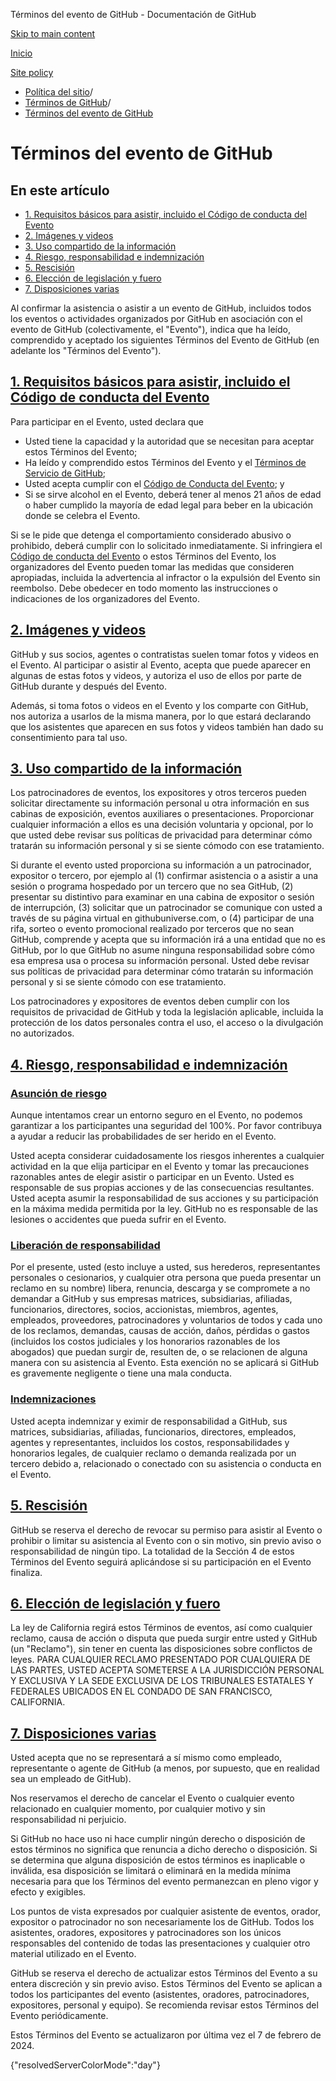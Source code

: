 Términos del evento de GitHub - Documentación de GitHub

[Skip to main content](#main-content)

[Inicio](/es)

[Site policy](/es/site-policy)

* [Política del sitio](/es/site-policy)/
* [Términos de GitHub](/es/site-policy/github-terms)/
* [Términos del evento de GitHub](/es/site-policy/github-terms/github-event-terms)

Términos del evento de GitHub
==========

En este artículo
----------

* [1. Requisitos básicos para asistir, incluido el Código de conducta del Evento](#1-basic-requirements-to-attend---including-the-event-code-of-conduct)
* [2. Imágenes y videos](#2-pictures-and-videos)
* [3. Uso compartido de la información](#3-information-sharing)
* [4. Riesgo, responsabilidad e indemnización](#4-risk-liability-and-indemnity)
* [5. Rescisión](#5-termination)
* [6. Elección de legislación y fuero](#6-choice-of-law-and-venue)
* [7. Disposiciones varias](#7-miscellaneous-terms)

Al confirmar la asistencia o asistir a un evento de GitHub, incluidos todos los eventos o actividades organizados por GitHub en asociación con el evento de GitHub (colectivamente, el "Evento"), indica que ha leído, comprendido y aceptado los siguientes Términos del Evento de GitHub (en adelante los "Términos del Evento").

[1. Requisitos básicos para asistir, incluido el Código de conducta del Evento](#1-basic-requirements-to-attend---including-the-event-code-of-conduct)
----------

Para participar en el Evento, usted declara que

* Usted tiene la capacidad y la autoridad que se necesitan para aceptar estos Términos del Evento;
* Ha leído y comprendido estos Términos del Evento y el [Términos de Servicio de GitHub](/es/site-policy/github-terms/github-terms-of-service);
* Usted acepta cumplir con el [Código de Conducta del Evento](/es/site-policy/github-terms/github-event-code-of-conduct); y
* Si se sirve alcohol en el Evento, deberá tener al menos 21 años de edad o haber cumplido la mayoría de edad legal para beber en la ubicación donde se celebra el Evento.

Si se le pide que detenga el comportamiento considerado abusivo o prohibido, deberá cumplir con lo solicitado inmediatamente. Si infringiera el [Código de conducta del Evento](/es/site-policy/github-terms/github-event-code-of-conduct) o estos Términos del Evento, los organizadores del Evento pueden tomar las medidas que consideren apropiadas, incluida la advertencia al infractor o la expulsión del Evento sin reembolso. Debe obedecer en todo momento las instrucciones o indicaciones de los organizadores del Evento.

[2. Imágenes y videos](#2-pictures-and-videos)
----------

GitHub y sus socios, agentes o contratistas suelen tomar fotos y videos en el Evento. Al participar o asistir al Evento, acepta que puede aparecer en algunas de estas fotos y videos, y autoriza el uso de ellos por parte de GitHub durante y después del Evento.

Además, si toma fotos o videos en el Evento y los comparte con GitHub, nos autoriza a usarlos de la misma manera, por lo que estará declarando que los asistentes que aparecen en sus fotos y videos también han dado su consentimiento para tal uso.

[3. Uso compartido de la información](#3-information-sharing)
----------

Los patrocinadores de eventos, los expositores y otros terceros pueden solicitar directamente su información personal u otra información en sus cabinas de exposición, eventos auxiliares o presentaciones. Proporcionar cualquier información a ellos es una decisión voluntaria y opcional, por lo que usted debe revisar sus políticas de privacidad para determinar cómo tratarán su información personal y si se siente cómodo con ese tratamiento.

Si durante el evento usted proporciona su información a un patrocinador, expositor o tercero, por ejemplo al (1) confirmar asistencia o a asistir a una sesión o programa hospedado por un tercero que no sea GitHub, (2) presentar su distintivo para examinar en una cabina de expositor o sesión de interrupción, (3) solicitar que un patrocinador se comunique con usted a través de su página virtual en githubuniverse.com, o (4) participar de una rifa, sorteo o evento promocional realizado por terceros que no sean GitHub, comprende y acepta que su información irá a una entidad que no es GitHub, por lo que GitHub no asume ninguna responsabilidad sobre cómo esa empresa usa o procesa su información personal. Usted debe revisar sus políticas de privacidad para determinar cómo tratarán su información personal y si se siente cómodo con ese tratamiento.

Los patrocinadores y expositores de eventos deben cumplir con los requisitos de privacidad de GitHub y toda la legislación aplicable, incluida la protección de los datos personales contra el uso, el acceso o la divulgación no autorizados.

[4. Riesgo, responsabilidad e indemnización](#4-risk-liability-and-indemnity)
----------

### [Asunción de riesgo](#assumption-of-risk) ###

Aunque intentamos crear un entorno seguro en el Evento, no podemos garantizar a los participantes una seguridad del 100%. Por favor contribuya a ayudar a reducir las probabilidades de ser herido en el Evento.

Usted acepta considerar cuidadosamente los riesgos inherentes a cualquier actividad en la que elija participar en el Evento y tomar las precauciones razonables antes de elegir asistir o participar en un Evento. Usted es responsable de sus propias acciones y de las consecuencias resultantes. Usted acepta asumir la responsabilidad de sus acciones y su participación en la máxima medida permitida por la ley. GitHub no es responsable de las lesiones o accidentes que pueda sufrir en el Evento.

### [Liberación de responsabilidad](#release-of-liability) ###

Por el presente, usted (esto incluye a usted, sus herederos, representantes personales o cesionarios, y cualquier otra persona que pueda presentar un reclamo en su nombre) libera, renuncia, descarga y se compromete a no demandar a GitHub y sus empresas matrices, subsidiarias, afiliadas, funcionarios, directores, socios, accionistas, miembros, agentes, empleados, proveedores, patrocinadores y voluntarios de todos y cada uno de los reclamos, demandas, causas de acción, daños, pérdidas o gastos (incluidos los costos judiciales y los honorarios razonables de los abogados) que puedan surgir de, resulten de, o se relacionen de alguna manera con su asistencia al Evento. Esta exención no se aplicará si GitHub es gravemente negligente o tiene una mala conducta.

### [Indemnizaciones](#indemnity) ###

Usted acepta indemnizar y eximir de responsabilidad a GitHub, sus matrices, subsidiarias, afiliadas, funcionarios, directores, empleados, agentes y representantes, incluidos los costos, responsabilidades y honorarios legales, de cualquier reclamo o demanda realizada por un tercero debido a, relacionado o conectado con su asistencia o conducta en el Evento.

[5. Rescisión](#5-termination)
----------

GitHub se reserva el derecho de revocar su permiso para asistir al Evento o prohibir o limitar su asistencia al Evento con o sin motivo, sin previo aviso o responsabilidad de ningún tipo. La totalidad de la Sección 4 de estos Términos del Evento seguirá aplicándose si su participación en el Evento finaliza.

[6. Elección de legislación y fuero](#6-choice-of-law-and-venue)
----------

La ley de California regirá estos Términos de eventos, así como cualquier reclamo, causa de acción o disputa que pueda surgir entre usted y GitHub (un "Reclamo"), sin tener en cuenta las disposiciones sobre conflictos de leyes. PARA CUALQUIER RECLAMO PRESENTADO POR CUALQUIERA DE LAS PARTES, USTED ACEPTA SOMETERSE A LA JURISDICCIÓN PERSONAL Y EXCLUSIVA Y LA SEDE EXCLUSIVA DE LOS TRIBUNALES ESTATALES Y FEDERALES UBICADOS EN EL CONDADO DE SAN FRANCISCO, CALIFORNIA.

[7. Disposiciones varias](#7-miscellaneous-terms)
----------

Usted acepta que no se representará a sí mismo como empleado, representante o agente de GitHub (a menos, por supuesto, que en realidad sea un empleado de GitHub).

Nos reservamos el derecho de cancelar el Evento o cualquier evento relacionado en cualquier momento, por cualquier motivo y sin responsabilidad ni perjuicio.

Si GitHub no hace uso ni hace cumplir ningún derecho o disposición de estos términos no significa que renuncia a dicho derecho o disposición. Si se determina que alguna disposición de estos términos es inaplicable o inválida, esa disposición se limitará o eliminará en la medida mínima necesaria para que los Términos del evento permanezcan en pleno vigor y efecto y exigibles.

Los puntos de vista expresados por cualquier asistente de eventos, orador, expositor o patrocinador no son necesariamente los de GitHub. Todos los asistentes, oradores, expositores y patrocinadores son los únicos responsables del contenido de todas las presentaciones y cualquier otro material utilizado en el Evento.

GitHub se reserva el derecho de actualizar estos Términos del Evento a su entera discreción y sin previo aviso. Estos Términos del Evento se aplican a todos los participantes del evento (asistentes, oradores, patrocinadores, expositores, personal y equipo). Se recomienda revisar estos Términos del Evento periódicamente.

Estos Términos del Evento se actualizaron por última vez el 7 de febrero de 2024.

{"resolvedServerColorMode":"day"}
